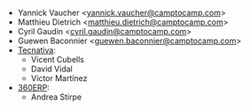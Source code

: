 - Yannick Vaucher \<<yannick.vaucher@camptocamp.com>\>
- Matthieu Dietrich \<<matthieu.dietrich@camptocamp.com>\>
- Cyril Gaudin \<<cyril.gaudin@camptocamp.com>\>
- Guewen Baconnier \<<guewen.baconnier@camptocamp.com>\>
- [Tecnativa](https://www.tecnativa.com):
  - Vicent Cubells
  - David Vidal
  - Víctor Martínez
- [360ERP](https://www.360erp.com):
  - Andrea Stirpe
